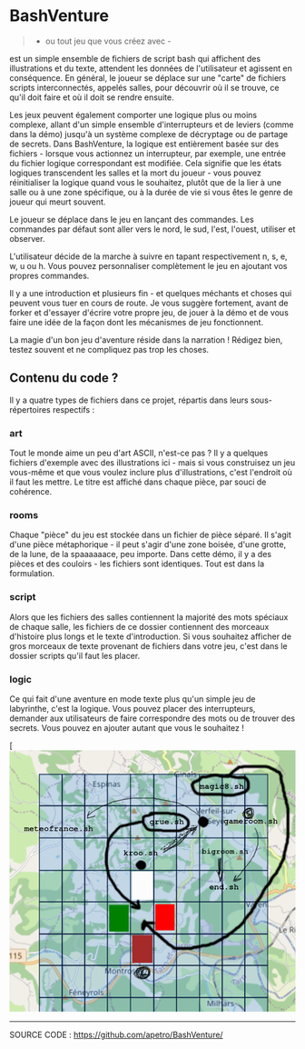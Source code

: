 # BashVenture

> - ou tout jeu que vous créez avec -

est un simple ensemble de fichiers de script bash qui affichent des illustrations et du texte, attendent les données de l'utilisateur et agissent en conséquence. En général, le joueur se déplace sur une "carte" de fichiers scripts interconnectés, appelés salles, pour découvrir où il se trouve, ce qu'il doit faire et où il doit se rendre ensuite.

Les jeux peuvent également comporter une logique plus ou moins complexe, allant d'un simple ensemble d'interrupteurs et de leviers (comme dans la démo) jusqu'à un système complexe de décryptage ou de partage de secrets. Dans BashVenture, la logique est entièrement basée sur des fichiers - lorsque vous actionnez un interrupteur, par exemple, une entrée du fichier logique correspondant est modifiée. Cela signifie que les états logiques transcendent les salles et la mort du joueur - vous pouvez réinitialiser la logique quand vous le souhaitez, plutôt que de la lier à une salle ou à une zone spécifique, ou à la durée de vie si vous êtes le genre de joueur qui meurt souvent.

Le joueur se déplace dans le jeu en lançant des commandes. Les commandes par défaut sont aller vers le nord, le sud, l'est, l'ouest, utiliser et observer.

L'utilisateur décide de la marche à suivre en tapant respectivement n, s, e, w, u ou h. Vous pouvez personnaliser complètement le jeu en ajoutant vos propres commandes.

Il y a une introduction et plusieurs fin - et quelques méchants et choses qui peuvent vous tuer en cours de route. Je vous suggère fortement, avant de forker et d'essayer d'écrire votre propre jeu, de jouer à la démo et de vous faire une idée de la façon dont les mécanismes de jeu fonctionnent.

La magie d'un bon jeu d'aventure réside dans la narration ! Rédigez bien, testez souvent et ne compliquez pas trop les choses.

## Contenu du code ?

Il y a quatre types de fichiers dans ce projet, répartis dans leurs sous-répertoires respectifs :

### art

Tout le monde aime un peu d'art ASCII, n'est-ce pas ? Il y a quelques fichiers d'exemple avec des illustrations ici - mais si vous construisez un jeu vous-même et que vous voulez inclure plus d'illustrations, c'est l'endroit où il faut les mettre. Le titre est affiché dans chaque pièce, par souci de cohérence.

### rooms

Chaque "pièce" du jeu est stockée dans un fichier de pièce séparé. Il s'agit d'une pièce métaphorique - il peut s'agir d'une zone boisée, d'une grotte, de la lune, de la spaaaaaace, peu importe. Dans cette démo, il y a des pièces et des couloirs - les fichiers sont identiques. Tout est dans la formulation.

### script

Alors que les fichiers des salles contiennent la majorité des mots spéciaux de chaque salle, les fichiers de ce dossier contiennent des morceaux d'histoire plus longs et le texte d'introduction. Si vous souhaitez afficher de gros morceaux de texte provenant de fichiers dans votre jeu, c'est dans le dossier scripts qu'il faut les placer.

### logic

Ce qui fait d'une aventure en mode texte plus qu'un simple jeu de labyrinthe, c'est la logique. Vous pouvez placer des interrupteurs, demander aux utilisateurs de faire correspondre des mots ou de trouver des secrets. Vous pouvez en ajouter autant que vous le souhaitez !


[![](game_map.png)


---

SOURCE CODE : https://github.com/apetro/BashVenture/
